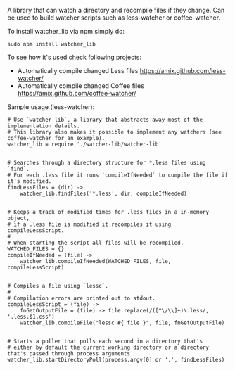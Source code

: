A library that can watch a directory and recompile files if they change. Can be used to build watcher scripts such as less-watcher or coffee-watcher.

To install watcher_lib via npm simply do:

    sudo npm install watcher_lib

To see how it's used check following projects:
* Automatically compile changed Less files https://amix.github.com/less-watcher/
* Automatically compile changed Coffee files https://amix.github.com/coffee-watcher/

Sample usage (less-watcher):

    # Use `watcher-lib`, a library that abstracts away most of the implementation details.
    # This library also makes it possible to implement any watchers (see coffee-watcher for an example).
    watcher_lib = require './watcher-lib/watcher-lib'
    
    
    # Searches through a directory structure for *.less files using `find`.
    # For each .less file it runs `compileIfNeeded` to compile the file if it's modified.
    findLessFiles = (dir) ->
        watcher_lib.findFiles('*.less', dir, compileIfNeeded)
    
    
    # Keeps a track of modified times for .less files in a in-memory object,
    # if a .less file is modified it recompiles it using compileLessScript.
    #
    # When starting the script all files will be recompiled.
    WATCHED_FILES = {}
    compileIfNeeded = (file) ->
        watcher_lib.compileIfNeeded(WATCHED_FILES, file, compileLessScript)
    
    
    # Compiles a file using `lessc`.
    #
    # Compilation errors are printed out to stdout.
    compileLessScript = (file) ->
        fnGetOutputFile = (file) -> file.replace(/([^\/\\]+)\.less/, '.less.$1.css')
        watcher_lib.compileFile("lessc #{ file }", file, fnGetOutputFile)
    
    
    # Starts a poller that polls each second in a directory that's
    # either by default the current working directory or a directory that's passed through process arguments.
    watcher_lib.startDirectoryPoll(process.argv[0] or '.', findLessFiles)

